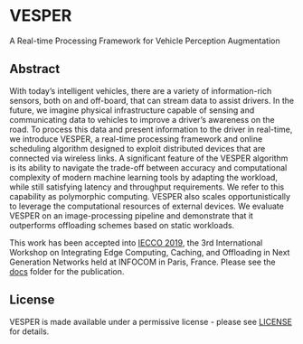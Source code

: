 # VESPER
A Real-time Processing Framework for Vehicle Perception Augmentation

## Abstract
With today’s intelligent vehicles, there are a variety of information-rich sensors, both on and off-board, that can stream data to assist drivers. In the future, we imagine physical infrastructure capable of sensing and communicating data to vehicles to improve a driver’s awareness on the road. To process this data and present information to the driver in real-time, we introduce VESPER, a real-time processing framework and online scheduling algorithm designed to exploit distributed devices that are connected via wireless links. A significant feature of the VESPER algorithm is its ability to navigate the trade-off between accuracy and computational complexity of modern machine learning tools by adapting the workload, while still satisfying latency and throughput requirements. We refer to this capability as polymorphic computing. VESPER also scales opportunistically to leverage the computational resources of external devices. We evaluate VESPER on an image-processing pipeline and demonstrate that it outperforms offloading schemes based on static workloads.

This work has been accepted into [IECCO 2019](https://infocom2019.ieee-infocom.org/workshop-integrating-edge-computing-caching-and-offloading-next-generation-networks), the 3​rd​ International Workshop on Integrating Edge Computing, Caching, and Offloading in Next Generation Networks held at INFOCOM in Paris, France. Please see the [docs](docs) folder for the publication.


## License
VESPER is made available under a permissive license - please see [LICENSE](LICENSE.txt) for details.
